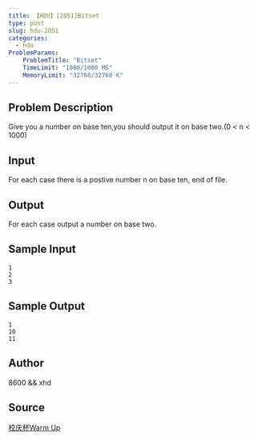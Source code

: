 ```yaml
---
title: 【HDU】[2051]Bitset
type: post
slug: hdu-2051
categories:
  - hdu
ProblemParams:
    ProblemTitle: "Bitset"
    TimeLimit: "1000/1000 MS"
    MemoryLimit: "32768/32768 K"
---
```


## Problem Description

Give you a number on base ten,you should output it on base two.(0 < n < 1000)

## Input

For each case there is a postive number n on base ten, end of file.

## Output

For each case output a number on base two.

## Sample Input

```
1
2
3
```

## Sample Output

```
1
10
11
```

## Author

8600 && xhd

## Source

[校庆杯Warm Up](https://acm.hdu.edu.cn//search.php?field=problem&key=%D0%A3%C7%EC%B1%ADWarm+Up&source=1&searchmode=source)
